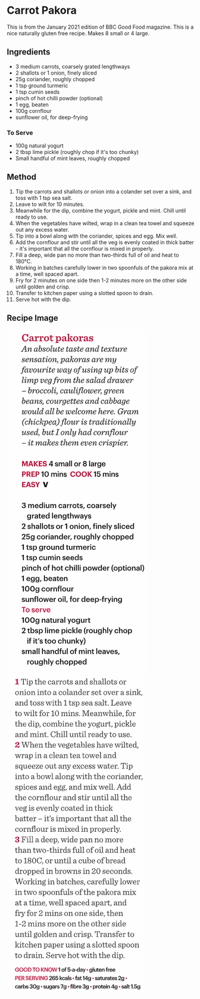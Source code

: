 
# Carrot Pakora # 

This is from the January 2021 edition of BBC Good Food magazine. This is a nice naturally gluten free recipe. Makes 8 small or 4 large.

## Ingredients ## 

- 3 medium carrots, coarsely grated lengthways
- 2 shallots or 1 onion, finely sliced
- 25g coriander, roughly chopped
- 1 tsp ground turmeric
- 1 tsp cumin seeds
- pinch of hot chilli powder (optional)
- 1 egg, beaten
- 100g cornflour
- sunflower oil, for deep-frying

### To Serve

- 100g natural yogurt
- 2 tbsp lime pickle (roughly chop if it's too chunky)
- Small handful of mint leaves, roughly chopped

## Method ## 

1. Tip the carrots and shallots or onion into a colander set over a sink, and toss with 1 tsp sea salt.
2. Leave to wilt for 10 minutes.
3. Meanwhile for the dip, combine the yogurt, pickle and mint. Chill until ready to use.
4. When the vegetables have wilted, wrap in a clean tea towel and squeeze out any excess water.
5. Tip into a bowl along with the coriander, spices and egg. Mix well.
6. Add the cornflour and stir until all the veg is evenly coated in thick batter - it's important that all the cornflour is mixed in properly.
7. Fill a deep, wide pan no more than two-thirds full of oil and heat to 180°C.
8. Working in batches carefully lower in two spoonfuls of the pakora mix at a time, well spaced apart.
9. Fry for 2 minutes on one side then 1-2 minutes more on the other side until golden and crisp.
10. Transfer to kitchen paper using a slotted spoon to drain.
11. Serve hot with the dip.

## Recipe Image

![Carrot Pakora Recipe](/public/images/Carrot-Pakora-1.png)
![Carrot Pakora Recipe](/public/images/Carrot-Pakora-2.png)
 
